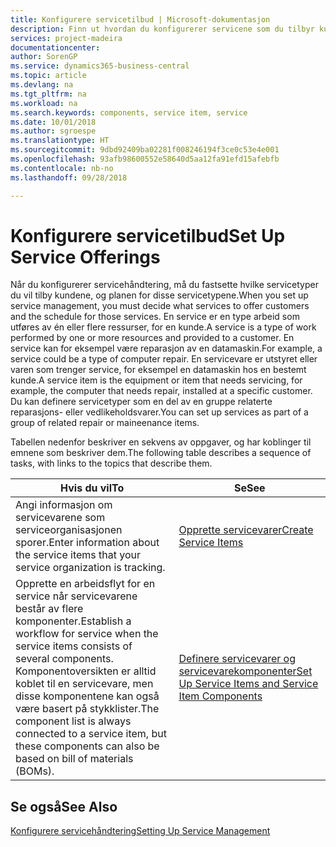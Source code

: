 ```yaml
---
title: Konfigurere servicetilbud | Microsoft-dokumentasjon
description: Finn ut hvordan du konfigurerer servicene som du tilbyr kundene.
services: project-madeira
documentationcenter: 
author: SorenGP
ms.service: dynamics365-business-central
ms.topic: article
ms.devlang: na
ms.tgt_pltfrm: na
ms.workload: na
ms.search.keywords: components, service item, service
ms.date: 10/01/2018
ms.author: sgroespe
ms.translationtype: HT
ms.sourcegitcommit: 9dbd92409ba02281f008246194f3ce0c53e4e001
ms.openlocfilehash: 93afb98600552e58640d5aa12fa91efd15afebfb
ms.contentlocale: nb-no
ms.lasthandoff: 09/28/2018

---
```


# <a name="set-up-service-offerings"></a><span data-ttu-id="b31e1-103">Konfigurere servicetilbud</span><span class="sxs-lookup"><span data-stu-id="b31e1-103">Set Up Service Offerings</span></span>
<span data-ttu-id="b31e1-104">Når du konfigurerer servicehåndtering, må du fastsette hvilke servicetyper du vil tilby kundene, og planen for disse servicetypene.</span><span class="sxs-lookup"><span data-stu-id="b31e1-104">When you set up service management, you must decide what services to offer customers and the schedule for those services.</span></span> <span data-ttu-id="b31e1-105">En service er en type arbeid som utføres av én eller flere ressurser, for en kunde.</span><span class="sxs-lookup"><span data-stu-id="b31e1-105">A service is a type of work performed by one or more resources and provided to a customer.</span></span> <span data-ttu-id="b31e1-106">En service kan for eksempel være reparasjon av en datamaskin.</span><span class="sxs-lookup"><span data-stu-id="b31e1-106">For example, a service could be a type of computer repair.</span></span> <span data-ttu-id="b31e1-107">En servicevare er utstyret eller varen som trenger service, for eksempel en datamaskin hos en bestemt kunde.</span><span class="sxs-lookup"><span data-stu-id="b31e1-107">A service item is the equipment or item that needs servicing, for example, the computer that needs repair, installed at a specific customer.</span></span> <span data-ttu-id="b31e1-108">Du kan definere servicetyper som en del av en gruppe relaterte reparasjons- eller vedlikeholdsvarer.</span><span class="sxs-lookup"><span data-stu-id="b31e1-108">You can set up services as part of a group of related repair or maineenance items.</span></span>  
  
<span data-ttu-id="b31e1-109">Tabellen nedenfor beskriver en sekvens av oppgaver, og har koblinger til emnene som beskriver dem.</span><span class="sxs-lookup"><span data-stu-id="b31e1-109">The following table describes a sequence of tasks, with links to the topics that describe them.</span></span>  
  
|<span data-ttu-id="b31e1-110">**Hvis du vil**</span><span class="sxs-lookup"><span data-stu-id="b31e1-110">**To**</span></span>|<span data-ttu-id="b31e1-111">**Se**</span><span class="sxs-lookup"><span data-stu-id="b31e1-111">**See**</span></span>|  
|------------|-------------|  
|<span data-ttu-id="b31e1-112">Angi informasjon om servicevarene som serviceorganisasjonen sporer.</span><span class="sxs-lookup"><span data-stu-id="b31e1-112">Enter information about the service items that your service organization is tracking.</span></span>|[<span data-ttu-id="b31e1-113">Opprette servicevarer</span><span class="sxs-lookup"><span data-stu-id="b31e1-113">Create Service Items</span></span>](service-how-to-create-service-items.md)|  
|<span data-ttu-id="b31e1-114">Opprette en arbeidsflyt for en service når servicevarene består av flere komponenter.</span><span class="sxs-lookup"><span data-stu-id="b31e1-114">Establish a workflow for service when the service items consists of several components.</span></span> <span data-ttu-id="b31e1-115">Komponentoversikten er alltid koblet til en servicevare, men disse komponentene kan også være basert på stykklister.</span><span class="sxs-lookup"><span data-stu-id="b31e1-115">The component list is always connected to a service item, but these components can also be based on bill of materials (BOMs).</span></span>|[<span data-ttu-id="b31e1-116">Definere servicevarer og servicevarekomponenter</span><span class="sxs-lookup"><span data-stu-id="b31e1-116">Set Up Service Items and Service Item Components</span></span>](service-how-setup-service-items.md)|  
  
## <a name="see-also"></a><span data-ttu-id="b31e1-117">Se også</span><span class="sxs-lookup"><span data-stu-id="b31e1-117">See Also</span></span>  
[<span data-ttu-id="b31e1-118">Konfigurere servicehåndtering</span><span class="sxs-lookup"><span data-stu-id="b31e1-118">Setting Up Service Management</span></span>](service-setup-service.md)   

